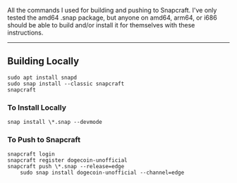 All the commands I used for building and pushing to Snapcraft. I've only tested the amd64 .snap package, but anyone on amd64, arm64, or i686 should be able to build and/or install it for themselves with these instructions.

---

## Building Locally
```
sudo apt install snapd
sudo snap install --classic snapcraft
snapcraft
```

### To Install Locally
```
snap install \*.snap --devmode
```

### To Push to Snapcraft
```
snapcraft login
snapcraft register dogecoin-unofficial
snapcraft push \*.snap --release=edge
    sudo snap install dogecoin-unofficial --channel=edge
```

